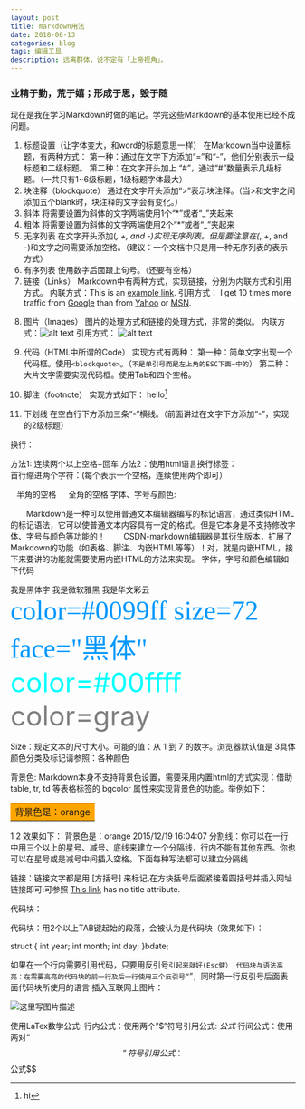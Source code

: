 ```yaml
---
layout: post
title: markdown用法
date: 2018-06-13
categories: blog
tags: 编辑工具
description: 远离群体，说不定有「上帝视角」。
---
```


### 业精于勤，荒于嬉；形成于思，毁于随

现在是我在学习Markdown时做的笔记。学完这些Markdown的基本使用已经不成问题。

1. 标题设置（让字体变大，和word的标题意思一样）
在Markdown当中设置标题，有两种方式：
第一种：通过在文字下方添加“=”和“-”，他们分别表示一级标题和二级标题。
第二种：在文字开头加上 “#”，通过“#”数量表示几级标题。（一共只有1~6级标题，1级标题字体最大）
2. 块注释（blockquote）
通过在文字开头添加“>”表示块注释。（当>和文字之间添加五个blank时，块注释的文字会有变化。）
3. 斜体
将需要设置为斜体的文字两端使用1个“*”或者“_”夹起来
4. 粗体
将需要设置为斜体的文字两端使用2个“*”或者“_”夹起来
5. 无序列表
在文字开头添加(*, +, and -)实现无序列表。但是要注意在(*, +, and -)和文字之间需要添加空格。（建议：一个文档中只是用一种无序列表的表示方式）
6. 有序列表
使用数字后面跟上句号。（还要有空格）
7. 链接（Links）
Markdown中有两种方式，实现链接，分别为内联方式和引用方式。
内联方式：This is an [example link](http://example.com/).
引用方式：
I get 10 times more traffic from [Google][1] than from [Yahoo][2] or [MSN][3].  

[1]: http://google.com/        "Google"
[2]: http://search.yahoo.com/  "Yahoo Search"
[3]: http://search.msn.com/    "MSN Search"
 
8. 图片（Images）
图片的处理方式和链接的处理方式，非常的类似。
内联方式：![alt text](/path/to/img.jpg "Title")
引用方式：
![alt text][id] 

[id]: /path/to/img.jpg "Title"

9. 代码（HTML中所谓的Code）
实现方式有两种：
第一种：简单文字出现一个代码框。使用`<blockquote>`。（`不是单引号而是左上角的ESC下面~中的`）
第二种：大片文字需要实现代码框。使用Tab和四个空格。

10. 脚注（footnote）
实现方式如下：
hello[^hello]

[^hello]: hi

11. 下划线
在空白行下方添加三条“-”横线。（前面讲过在文字下方添加“-”，实现的2级标题）

换行：

方法1: 连续两个以上空格+回车
方法2：使用html语言换行标签：<br>
首行缩进两个字符：(每个表示一个空格，连续使用两个即可）

&ensp; 半角的空格
&emsp; 全角的空格
字体、字号与颜色: 

  Markdown是一种可以使用普通文本编辑器编写的标记语言，通过类似HTML的标记语法，它可以使普通文本内容具有一定的格式。但是它本身是不支持修改字体、字号与颜色等功能的！ 
  CSDN-markdown编辑器是其衍生版本，扩展了Markdown的功能（如表格、脚注、内嵌HTML等等）！对，就是内嵌HTML，接下来要讲的功能就需要使用内嵌HTML的方法来实现。 
字体，字号和颜色编辑如下代码

<font face="黑体">我是黑体字</font>
<font face="微软雅黑">我是微软雅黑</font>
<font face="STCAIYUN">我是华文彩云</font>
<font color=#0099ff size=7 face="黑体">color=#0099ff size=72 face="黑体"</font>
<font color=#00ffff size=72>color=#00ffff</font>
<font color=gray size=72>color=gray</font>

Size：规定文本的尺寸大小。可能的值：从 1 到 7 的数字。浏览器默认值是 3具体颜色分类及标记请参照：各种颜色

背景色: 
Markdown本身不支持背景色设置，需要采用内置html的方式实现：借助 table, tr, td 等表格标签的 bgcolor 属性来实现背景色的功能。举例如下：

<table><tr><td bgcolor=orange>背景色是：orange</td></tr></table>
1
2
效果如下： 
背景色是：orange
2015/12/19 16:04:07
分割线：你可以在一行中用三个以上的星号、减号、底线来建立一个分隔线，行内不能有其他东西。你也可以在星号或是减号中间插入空格。下面每种写法都可以建立分隔线

链接：链接文字都是用 [方括号] 来标记,在方块括号后面紧接着圆括号并插入网址链接即可:可参照 
[This link](http://example.net/) has no title attribute.

代码块：

代码块：用2个以上TAB键起始的段落，会被认为是代码块（效果如下）：

struct {
  int year;
  int month;
  int day;
 }bdate;

如果在一个行内需要引用代码，只要用反引号`引起来就好(Esc健）
代码块与语法高亮：在需要高亮的代码块的前一行及后一行使用三个反引号“`”，同时第一行反引号后面表面代码块所使用的语言
插入互联网上图片： 

![这里写图片描述](http://img3.douban.com/mpic/s1108264.jpg) 

使用LaTex数学公式: 
行内公式：使用两个”$”符号引用公式: $公式$
行间公式：使用两对“$$”符号引用公式： $$公式$$ 